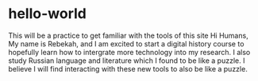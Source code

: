 # hello-world
This will be a practice to get familiar with the tools of this site
Hi Humans, 
My name is Rebekah, and I am excited to start a digital history course to hopefully learn how to intergrate more technology into my research. 
I also study Russian language and literature which I found to be like a puzzle.
I believe I will find interacting with these new tools to also be like a puzzle. 
